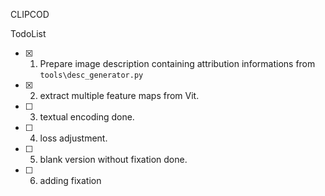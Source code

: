 CLIPCOD

TodoList
- [x] 1. Prepare image description containing attribution informations from `tools\desc_generator.py`  

- [x] 2. extract multiple feature maps from Vit.
- [ ] 3. textual encoding done.
- [ ] 4. loss adjustment.
- [ ] 5. blank version without fixation done.
- [ ] 6. adding fixation